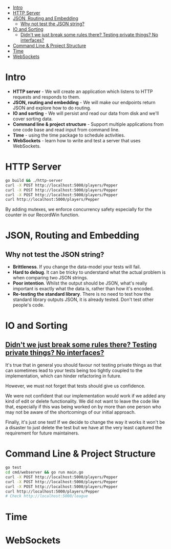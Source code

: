 - [Intro](#intro)
- [HTTP Server](#http-server)
- [JSON, Routing and Embedding](#json-routing-and-embedding)
  - [Why not test the JSON string?](#why-not-test-the-json-string)
- [IO and Sorting](#io-and-sorting)
  - [Didn't we just break some rules there? Testing private things? No interfaces?](#didnt-we-just-break-some-rules-there-testing-private-things-no-interfaces)
- [Command Line \& Project Structure](#command-line--project-structure)
- [Time](#time)
- [WebSockets](#websockets)

# Intro

- **HTTP server** - We will create an application which listens to HTTP requests and responds to them.
- **JSON, routing and embedding** - We will make our endpoints return JSON and explore how to do routing.
- **IO and sorting** - We will persist and read our data from disk and we'll cover sorting data.
- **Command line & project structure** - Support multiple applications from one code base and read input from command line.
- **Time** - using the time package to schedule activities.
- **WebSockets** - learn how to write and test a server that uses WebSockets.

# HTTP Server

```sh
go build && ./http-server
curl -X POST http://localhost:5000/players/Pepper
curl -X POST http://localhost:5000/players/Pepper
curl -X POST http://localhost:5000/players/Pepper
curl http://localhost:5000/players/Pepper
```

By adding mutexes, we enforce concurrency safety especially for the counter in our RecordWin function.

# JSON, Routing and Embedding

## Why not test the JSON string?

- **Brittleness**. If you change the data-model your tests will fail.
- **Hard to debug**. It can be tricky to understand what the actual problem is when comparing two JSON strings.
- **Poor intention**. Whilst the output should be JSON, what's really important is exactly what the data is, rather than how it's encoded.
- **Re-testing the standard library**. There is no need to test how the standard library outputs JSON, it is already tested. Don't test other people's code.

# IO and Sorting

## [Didn't we just break some rules there? Testing private things? No interfaces?](https://quii.gitbook.io/learn-go-with-tests/build-an-application/io#didnt-we-just-break-some-rules-there-testing-private-things-no-interfaces)

It's true that in general you should favour not testing private things as that can sometimes lead to your tests being too tightly coupled to the implementation, which can hinder refactoring in future.

However, we must not forget that tests should give us confidence.

We were not confident that our implementation would work if we added any kind of edit or delete functionality. We did not want to leave the code like that, especially if this was being worked on by more than one person who may not be aware of the shortcomings of our initial approach.

Finally, it's just one test! If we decide to change the way it works it won't be a disaster to just delete the test but we have at the very least captured the requirement for future maintainers.

# Command Line & Project Structure

```sh
go test
cd cmd/webserver && go run main.go
curl -X POST http://localhost:5000/players/Pepper
curl -X POST http://localhost:5000/players/Pepper
curl -X POST http://localhost:5000/players/Pepper
curl http://localhost:5000/players/Pepper
# Check http://localhost:5000/league
```

# Time

# WebSockets
